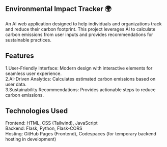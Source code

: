 ## Environmental Impact Tracker 🌍

An AI web application designed to help individuals and organizations track and reduce their carbon footprint. This project leverages AI to calculate carbon emissions from user inputs and provides recommendations for sustainable practices.

## Features
1.User-Friendly Interface: Modern design with interactive elements for seamless user experience.<br>
2.AI-Driven Analytics: Calculates estimated carbon emissions based on user data.<br>
3.Sustainability Recommendations: Provides actionable steps to reduce carbon emissions.<br>

## Technologies Used
Frontend: HTML, CSS (Tailwind), JavaScript<br>
Backend: Flask, Python, Flask-CORS<br>
Hosting: GitHub Pages (Frontend), Codespaces (for temporary backend hosting in development)<br>

